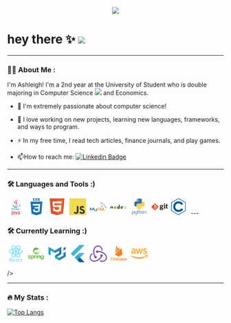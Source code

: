 <div id="header" align="center">
  <img src="https://c.tenor.com/lER2_kKTywYAAAAC/monkey-adult-swim.gif" width="350"/>
</div>

<h1>
  hey there ✨
  <img src="https://media.giphy.com/media/hvRJCLFzcasrR4ia7z/giphy.gif" width="30px"/>
</h1>

---

### :woman_technologist: About Me :
I'm Ashleigh! I'm a 2nd year at the University of Student who is double majoring in Computer Science <img src="https://media.giphy.com/media/WUlplcMpOCEmTGBtBW/giphy.gif" width="30"> and Economics.

- :telescope: I'm extremely passionate about computer science!

- :seedling: I love working on new projects, learning new languages, frameworks, and ways to program.

- :zap: In my free time, I read tech articles, finance journals, and play games.

- :mailbox:How to reach me: [![Linkedin Badge](https://img.shields.io/badge/-ashleighliu-blue?style=flat&logo=Linkedin&logoColor=white)](https://www.linkedin.com/in/ashleigh-liu/)

---

### :hammer_and_wrench: Languages and Tools :)
<div>
  <img src="https://github.com/devicons/devicon/blob/master/icons/java/java-original-wordmark.svg" title="Java" alt="Java" width="40" height="40"/>&nbsp;
  <img src="https://github.com/devicons/devicon/blob/master/icons/css3/css3-plain-wordmark.svg"  title="CSS3" alt="CSS" width="40" height="40"/>&nbsp;
  <img src="https://github.com/devicons/devicon/blob/master/icons/html5/html5-original.svg" title="HTML5" alt="HTML" width="40" height="40"/>&nbsp;
  <img src="https://github.com/devicons/devicon/blob/master/icons/javascript/javascript-original.svg" title="JavaScript" alt="JavaScript" width="40" height="40"/>&nbsp;
  <img src="https://github.com/devicons/devicon/blob/master/icons/mysql/mysql-original-wordmark.svg" title="MySQL"  alt="MySQL" width="40" height="40"/>&nbsp;
  <img src="https://github.com/devicons/devicon/blob/master/icons/nodejs/nodejs-original-wordmark.svg" title="NodeJS" alt="NodeJS" width="40" height="40"/>&nbsp;
  <img src="https://github.com/devicons/devicon/blob/master/icons/python/python-original-wordmark.svg" title="Python" alt="Python" width="40"
       height="40"/>&nbsp;
  <img src="https://github.com/devicons/devicon/blob/master/icons/git/git-original-wordmark.svg" title="Git" **alt="Git" width="40" height="40"
       />
    <img src="https://github.com/devicons/devicon/blob/master/icons/c/c-line.svg" title="Python" alt="Python" width="40"
       height="40"/>&nbsp;
 ---
  
  ### :hammer_and_wrench: Currently Learning :)
   <img src="https://github.com/devicons/devicon/blob/master/icons/react/react-original-wordmark.svg" title="React" alt="React" width="40" height="40"/>&nbsp;
   <img src="https://github.com/devicons/devicon/blob/master/icons/spring/spring-original-wordmark.svg" title="Spring" alt="Spring" width="40" height="40"/>&nbsp;
  <img src="https://github.com/devicons/devicon/blob/master/icons/materialui/materialui-original.svg" title="Material UI" alt="Material UI" width="40" height="40"/>&nbsp;
    <img src="https://github.com/devicons/devicon/blob/master/icons/flutter/flutter-original.svg" title="Flutter" alt="Flutter" width="40" height="40"/>&nbsp;
  <img src="https://github.com/devicons/devicon/blob/master/icons/redux/redux-original.svg" title="Redux" alt="Redux " width="40" height="40"/>&nbsp;
    <img src="https://github.com/devicons/devicon/blob/master/icons/firebase/firebase-plain-wordmark.svg" title="Firebase" alt="Firebase" width="40" height="40"/>&nbsp;
    <img src="https://github.com/devicons/devicon/blob/master/icons/amazonwebservices/amazonwebservices-plain-wordmark.svg" title="AWS" alt="AWS" width="40" height="40"/>&nbsp;
  
  />

</div>



---

### :fire: My Stats :
[![Top Langs](https://github-readme-stats.vercel.app/api/top-langs/?username=ashleighliu&layout=compact&theme=vision-friendly-dark)](https://github.com/anuraghazra/github-readme-stats)

